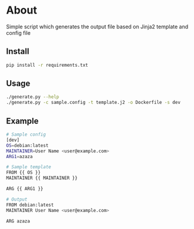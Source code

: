 # About

Simple script which generates the output file based on Jinja2 template and config file


## Install
```bash
pip install -r requirements.txt
```

## Usage
```bash
./generate.py --help
./generate.py -c sample.config -t template.j2 -o Dockerfile -s dev
```

## Example
```bash
# Sample config
[dev]
OS=debian:latest
MAINTAINER=User Name <user@example.com>
ARG1=azaza
```

```bash
# Sample template
FROM {{ OS }}
MAINTAINER {{ MAINTAINER }}

ARG {{ ARG1 }}
```

```bash
# Output
FROM debian:latest
MAINTAINER User Name <user@example.com>

ARG azaza
```
